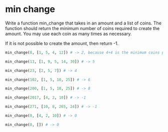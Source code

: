 # min change

Write a function min_change that takes in an amount and a list of coins. The function should return the minimum number of coins required to create the amount. You may use each coin as many times as necessary.

If it is not possible to create the amount, then return -1.

```python
min_change(8, [1, 5, 4, 12]) # -> 2, because 4+4 is the minimum coins possible
```

```python
min_change(13, [1, 9, 5, 14, 30]) # -> 5
```

```python
min_change(23, [2, 5, 7]) # -> 4
```

```python
min_change(102, [1, 5, 10, 25]) # -> 6
```

```python
min_change(200, [1, 5, 10, 25]) # -> 8
```

```python
min_change(2017, [4, 2, 10]) # -> -1
```

```python
min_change(271, [10, 8, 265, 24]) # -> -1
```

```python
min_change(0, [4, 2, 10]) # -> 0
```

```python
min_change(0, []) # -> 0
```